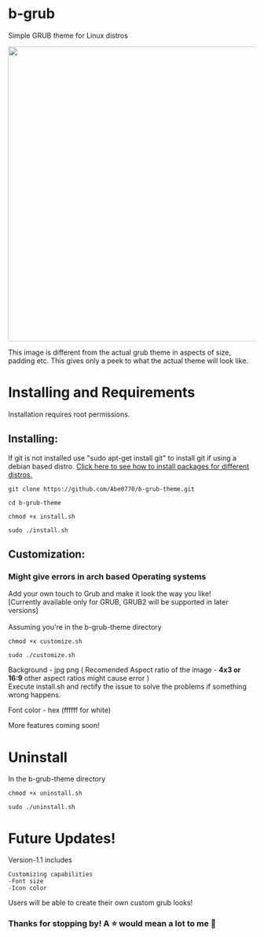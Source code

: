 # b-grub
Simple GRUB theme for Linux distros

<img src="https://user-images.githubusercontent.com/76398370/208979692-8e07e45d-d139-4718-9653-b12cee0d1f9e.png" width="600">

This image is different from the actual grub theme in aspects of size, padding etc. This gives only a peek to what the actual theme will look like. 

# Installing and Requirements 
<p> Installation requires root permissions. </p>

## Installing:

If git is not installed use "sudo apt-get install git" to install git if using a debian based distro.
<a href="https://www.maketecheasier.com/install-software-in-various-linux-distros/">Click here to see how to install packages for different distros.</a>
```
git clone https://github.com/Abe0770/b-grub-theme.git
```
```
cd b-grub-theme
```
```
chmod +x install.sh
```
```
sudo ./install.sh
```

## Customization:
### Might give errors in arch based Operating systems
<p>Add your own touch to Grub and make it look the way you like!<br>
[Currently available only for GRUB, GRUB2 will be supported in later versions]
<br><br>Assuming you're in the b-grub-theme directory</p>

```
chmod +x customize.sh
```
```
sudo ./customize.sh
```
<p>Background - jpg png ( Recomended Aspect ratio of the image - <b>4x3 or 16:9</b> other aspect ratios might cause error ) <br>Execute install.sh and rectify the issue to solve the problems if something wrong happens.</p>

Font color - hex (ffffff for white)

More features coming soon!

# Uninstall
<p>In the b-grub-theme directory</p> 

```
chmod +x uninstall.sh
```
```
sudo ./uninstall.sh
```

# Future Updates!
Version-1.1 includes
```
Customizing capabilities
-Font size
-Icon color
```
Users will be able to create their own custom grub looks!

### Thanks for stopping by! A ⭐️ would mean a lot to me 🥺
